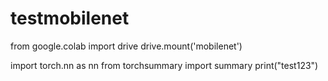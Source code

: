 # testmobilenet
from google.colab import drive
drive.mount('mobilenet')

import torch.nn as nn
from torchsummary import summary
print("test123")
